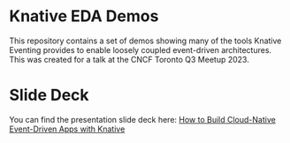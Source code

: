 # Knative EDA Demos

This repository contains a set of demos showing many of the tools Knative Eventing provides to enable loosely coupled event-driven architectures.
This was created for a talk at the CNCF Toronto Q3 Meetup 2023.

# Slide Deck

You can find the presentation slide deck here: [How to Build Cloud-Native Event-Driven Apps with Knative](https://docs.google.com/presentation/d/1Fi4jq1d7Tl1Q0VHkEjhPkdv-gfxPLIBqaeWod_dezvM/edit#slide=id.p)